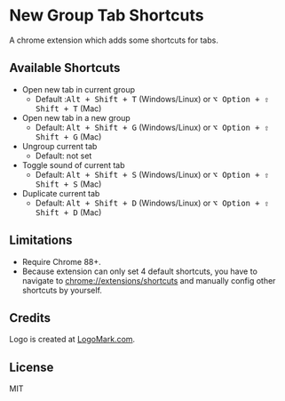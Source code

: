 # New Group Tab Shortcuts

A chrome extension which adds some shortcuts for tabs.

## Available Shortcuts

* Open new tab in current group
  * Default :<kbd>Alt + Shift + T</kbd> (Windows/Linux) or <kbd>⌥ Option + ⇧ Shift + T</kbd> (Mac)
* Open new tab in a new group
  * Default: <kbd>Alt + Shift + G</kbd> (Windows/Linux) or <kbd>⌥ Option + ⇧ Shift + G</kbd> (Mac)
* Ungroup current tab
  * Default: not set
* Toggle sound of current tab
  * Default: <kbd>Alt + Shift + S</kbd> (Windows/Linux) or <kbd>⌥ Option + ⇧ Shift + S</kbd> (Mac)
* Duplicate current tab
  * Default: <kbd>Alt + Shift + D</kbd> (Windows/Linux) or <kbd>⌥ Option + ⇧ Shift + D</kbd> (Mac)

## Limitations

* Require Chrome 88+.
* Because extension can only set 4 default shortcuts, you have to navigate to [chrome://extensions/shortcuts](chrome://extensions/shortcuts) and manually config other shortcuts by yourself.

## Credits

Logo is created at [LogoMark.com](https://logomakr.com/).

## License
MIT
